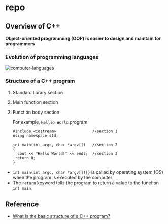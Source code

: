 # repo
## Overview of C++
**Object-oriented programming (OOP) is easier to design and maintain for programmers**
### Evolution of programming languages  
  ![computer-languages](https://user-images.githubusercontent.com/61928785/133008954-d4922157-a8a6-4826-82fd-a1b6bf43217e.png)
### Structure of a C++ program
1. Standard library section
2. Main function section
3. Function body section  

    For example, `Helllo World` program  

    ```
    #include <iostream>                //section 1
    using namespace std;
  
    int main(int argc, char *argv[])   //section 2
    { 
      cout << "Hello World!" << endl;  //section 3
     return 0;
    }
   ```
*  `int main(int argc, char *argv[]){}` is called by operating system (OS)  when the program is executed by the computer
*  The `return` keyword tells the program to return a value to the function `int main`
## Reference
* [What is the basic structure of a C++ program?](https://www.educative.io/edpresso/what-is-the-basic-structure-of-a-c-program)
